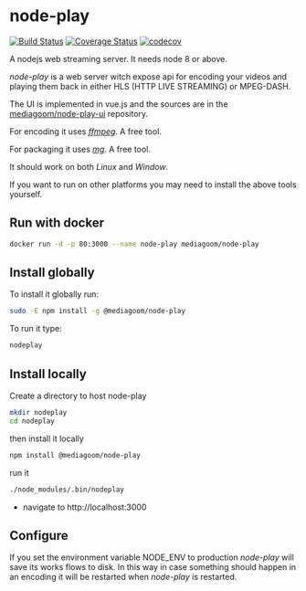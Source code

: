 # node-play

[![Build Status](https://travis-ci.org/mediagoom/node-play.svg?branch=master)](https://travis-ci.org/mediagoom/node-play) [![Coverage Status](https://coveralls.io/repos/github/mediagoom/node-play/badge.svg?branch=master)](https://coveralls.io/github/mediagoom/node-play?branch=master) [![codecov](https://codecov.io/gh/mediagoom/node-play/branch/master/graph/badge.svg)](https://codecov.io/gh/mediagoom/node-play)



A nodejs web streaming server. It needs node 8 or above.



*node-play* is a web server witch expose api for encoding your videos and playing them back in either HLS (HTTP LIVE STREAMING) or MPEG-DASH.

The UI is implemented in vue.js and the sources are in the [mediagoom/node-play-ui](https://github.com/mediagoom/node-play-ui) repository.

For encoding it uses [*ffmpeg*](https://ffmpeg.org/download.html). A free tool.

For packaging it uses [*mg*](https://github.com/mediagoom/mg). A free tool.

It should work on both *Linux* and *Window*.

If you want to run on other platforms you may need to install the above tools yourself.

## Run with docker
```bash
docker run -d -p 80:3000 --name node-play mediagoom/node-play 
```

## Install globally

To install it globally run:
```bash
sudo -E npm install -g @mediagoom/node-play
```

To run it type:
```bash
nodeplay
```

## Install locally

Create a directory to host node-play
```bash
mkdir nodeplay
cd nodeplay
```

then install it locally
```bash
npm install @mediagoom/node-play
```

run it
```bash
./node_modules/.bin/nodeplay
```

- navigate to http://localhost:3000

## Configure 

If you set the environment variable NODE_ENV to production *node-play* will save its works flows to disk. In this way in case something should happen in an encoding it will be restarted when *node-play* is restarted.








